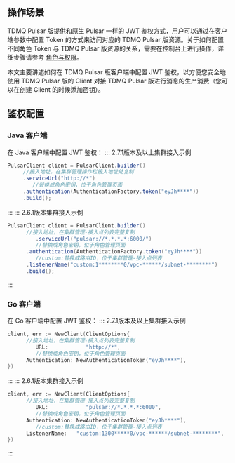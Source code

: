 ## 操作场景

TDMQ Pulsar 版提供和原生 Pulsar 一样的 JWT 鉴权方式，用户可以通过在客户端参数中配置 Token 的方式来访问对应的 TDMQ Pulsar 版资源。关于如何配置不同角色 Token 与 TDMQ Pulsar 版资源的关系，需要在控制台上进行操作，详细步骤请参考 [角色与权限](https://cloud.tencent.com/document/product/1179/47543)。

本文主要讲述如何在 TDMQ Pulsar 版客户端中配置 JWT 鉴权，以方便您安全地使用 TDMQ Pulsar 版的 Client 对接 TDMQ Pulsar 版进行消息的生产消费（您可以在创建 Client 的时候添加密钥）。

## 鉴权配置

### Java 客户端

在 Java 客户端中配置 JWT 鉴权：
<dx-tabs>
::: 2.7.1版本及以上集群接入示例
```  java
PulsarClient client = PulsarClient.builder()
     //接入地址，在集群管理操作栏接入地址处复制
     .serviceUrl("http://*") 
		//替换成角色密钥，位于角色管理页面
     .authentication(AuthenticationFactory.token("eyJh****")) 
     .build();
```
:::
::: 2.6.1版本集群接入示例
```  java
PulsarClient client = PulsarClient.builder()
      //接入地址，在集群管理-接入点列表完整复制
		 .serviceUrl("pulsar://*.*.*.*:6000/")
		 //替换成角色密钥，位于角色管理页面
      .authentication(AuthenticationFactory.token("eyJh****")) 
		 //custom:替换成路由ID，位于集群管理-接入点列表
      .listenerName("custom:1********0/vpc-******/subnet-********")
      .build();
```
:::
</dx-tabs>





### Go 客户端

在 Go 客户端中配置 JWT 鉴权：
<dx-tabs>
::: 2.7.1版本及以上集群接入示例
```  go
client, err := NewClient(ClientOptions{
      //接入地址，在集群管理-接入点列表完整复制
		 URL:            "http://*",  
		 //替换成角色密钥，位于角色管理页面
      Authentication: NewAuthenticationToken("eyJh****"),  
})
```
:::
::: 2.6.1版本集群接入示例
```  go
client, err := NewClient(ClientOptions{
      //接入地址，在集群管理-接入点列表完整复制
		 URL:            "pulsar://*.*.*.*:6000",  
		 //替换成角色密钥，位于角色管理页面
      Authentication: NewAuthenticationToken("eyJh****"),  
		 //custom:替换成路由ID，位于集群管理-接入点列表
      ListenerName:   "custom:1300*****0/vpc-******/subnet-********",  
})
```
:::
</dx-tabs>











